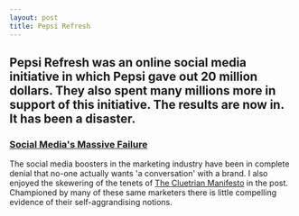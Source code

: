 ```yaml
---
layout: post
title: Pepsi Refresh
---
```


## Pepsi Refresh was an online social media initiative in which Pepsi gave out 20 million dollars. They also spent many millions more in support of this initiative. The results are now in. It has been a disaster.

### [Social Media's Massive Failure](http://adcontrarian.blogspot.co.uk/2011/03/social-medias-massive-failure.html)

The social media boosters in the marketing industry have been in complete denial that no-one actually wants 'a conversation' with a brand. I also enjoyed the skewering of the tenets of [The Cluetrian Manifesto](http://cluetrain.com/book/index.html) in the post. Championed by many of these same marketers there is little compelling evidence of their self-aggrandising notions.